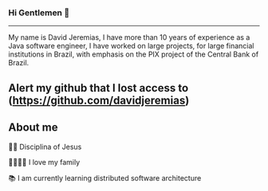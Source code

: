 ### Hi Gentlemen 👋
______________________________________________________________________________________

My name is David Jeremias, I have more than 10 years of experience as a Java software engineer, I have worked on large projects, for large financial institutions in Brazil, with emphasis on the PIX project of the Central Bank of Brazil.

## Alert my github that I lost access to (https://github.com/davidjeremias)

## About me

🙌🏻 Disciplina of Jesus

👨‍👩‍👧‍👦 I love my family

📚 I am currently learning distributed software architecture

